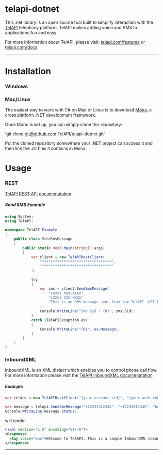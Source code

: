 telapi-dotnet
==========

This .net library is an open source tool built to simplify interaction with the [TelAPI](http://telapi.com) telephony platform. TelAPI makes adding voice and SMS to applications fun and easy.

For more information about TelAPI, please visit:  [telapi.com/features](http://www.telapi.com/features) or [telapi.com/docs](http://www.telapi.com/docs)

---

Installation
============

### Windows

### Mac/Linux

The easiest way to work with C# on Mac or Linux is to download [Mono](http://mono-project.com/Main_Page), a cross platform .NET development framework.

Once Mono is set up, you can simply clone this repository:

'git clone git@github.com:TelAPI/telapi-dotnet.git'

Put the cloned repository somewhere your .NET project can access it and then link the .dll files it contains in Mono.

Usage
======

### REST

[TelAPI REST API documenatation](http://www.telapi.com/docs/api/rest/) 

##### Send SMS Example

```csharp
using System;
using TelAPI;
 
namespace TelAPI.Example
{
    public class SendSmsMessage
    {
        public static void Main(string[] args)
        {
            var client = new TelAPIRestClient(
                "********************************", 
                "********************************"
            );
 
            try
            {
                var sms = client.SendSmsMessage(
                    "(XXX) XXX-XXXX",
                    "(XXX) XXX-XXXX",
                    "This is an SMS message sent from the TelAPI .NET helper! Easy as 1, 2, 3!",
                );
                Console.WriteLine("Sms Sid : {0}", sms.Sid);
            }
            catch (TelAPIException ex)
            {
                Console.WriteLine("{0}", ex.Message);
            }
        }
    }
}
```

### InboundXML

InboundXML is an XML dialect which enables you to control phone call flow. For more information please visit the [TelAPI InboundXML documenatation](http://www.telapi.com/docs/api/inboundxml/)

##### <Say> Example

```csharp
var telApi = new TelAPIRestClient("{your-account-sid}", "{your-auth-token}");

var message = telApi.SendSmsMessage("+12233312344", "+12233312345", "hello world!");
Console.WriteLine(message.Status);   
```

will render

```xml
<?xml version="1.0" encoding="UTF-8"?>
<Response>
  <Say voice="man">Welcome to TelAPI. This is a sample InboundXML document.</Say>
</Response>
```

---
